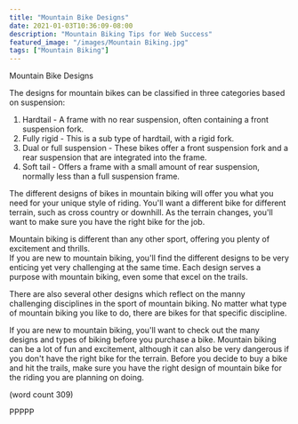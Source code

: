 ```yaml
---
title: "Mountain Bike Designs"
date: 2021-01-03T10:36:09-08:00
description: "Mountain Biking Tips for Web Success"
featured_image: "/images/Mountain Biking.jpg"
tags: ["Mountain Biking"]
---
```


Mountain Bike Designs

The designs for mountain bikes can be classified in
three categories based on suspension:

1.  Hardtail - A frame with no rear suspension, 
often containing a front suspension fork.
2.  Fully rigid - This is a sub type of hardtail, 
with a rigid fork.
3.  Dual or full suspension - These bikes offer a
front suspension fork and a rear suspension that
are integrated into the frame.
4.  Soft tail - Offers a frame with a small amount
of rear suspension, normally less than a full
suspension frame.

The different designs of bikes in mountain biking
will offer you what you need for your unique style
of riding.  You'll want a different bike for 
different terrain, such as cross country or 
downhill.  As the terrain changes, you'll want to
make sure you have the right bike for the job.

Mountain biking is different than any other sport, 
offering you plenty of excitement and thrills.  
If you are new to mountain biking, you'll find the
different designs to be very enticing yet very
challenging at the same time.  Each design serves
a purpose with mountain biking, even some that
excel on the trails.

There are also several other designs which reflect
on the manny challenging disciplines in the sport
of mountain biking.  No matter what type of 
mountain biking you like to do, there are bikes
for that specific discipline.

If you are new to mountain biking, you'll want
to check out the many designs and types of biking
before you purchase a bike.  Mountain biking can
be a lot of fun and excitement, although it can
also be very dangerous if you don't have the 
right bike for the terrain.  Before you decide to
buy a bike and hit the trails, make sure you 
have the right design of mountain bike for the
riding you are planning on doing.

(word count 309)

PPPPP

